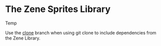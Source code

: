 # The Zene Sprites Library

Temp

Use the [clone](https://github.com/Me222282/ZeneSprites/tree/clone) branch when using git clone to include dependencies from the Zene Library.